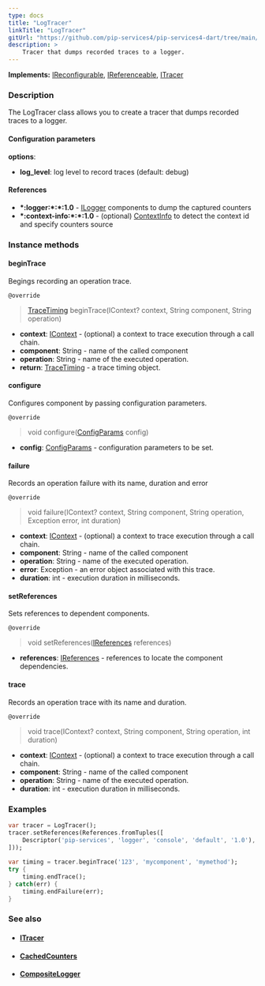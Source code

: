 ```yaml
---
type: docs
title: "LogTracer"
linkTitle: "LogTracer"
gitUrl: "https://github.com/pip-services4/pip-services4-dart/tree/main/pip-services4-observability-dart"
description: >
    Tracer that dumps recorded traces to a logger.
---
```


**Implements:** [IReconfigurable](../../../components/config/ireconfigurable), [IReferenceable](../../../components/refer/ireferenceable), [ITracer](../itracer)

### Description

The LogTracer class allows you to create a tracer that dumps recorded traces to a logger.

#### Configuration parameters

**options**:
- **log_level**: log level to record traces (default: debug)    

#### References

- **\*:logger:\*:\*:1.0** - [ILogger](../../log/ilogger) components to dump the captured counters
- **\*:context-info:\*:\*:1.0** - (optional) [ContextInfo](../../../components/context/context_info) to detect the context id and specify counters source


### Instance methods

#### beginTrace 
Begings recording an operation trace.

`@override`
> [TraceTiming](../trace_timing) beginTrace(IContext? context, String component, String operation)

- **context**: [IContext](../../../components/context/icontext) - (optional) a context to trace execution through a call chain.
- **component**: String - name of the called component
- **operation**: String - name of the executed operation.
- **return**: [TraceTiming](../trace_timing) - a trace timing object.


#### configure
Configures component by passing configuration parameters.

`@override`
> void configure([ConfigParams](../../../components/config/config_params) config)

- **config**: [ConfigParams](../../../components/config/config_params) - configuration parameters to be set.


#### failure
Records an operation failure with its name, duration and error

`@override`
> void failure(IContext? context, String component, String operation, Exception error, int duration)

- **context**: [IContext](../../../components/context/icontext) - (optional) a context to trace execution through a call chain.
- **component**: String - name of the called component
- **operation**: String - name of the executed operation.
- **error**: Exception - an error object associated with this trace.
- **duration**: int - execution duration in milliseconds.


#### setReferences
Sets references to dependent components.

`@override`
> void setReferences([IReferences](../../../components/refer/ireferences) references)

- **references**: [IReferences](../../../components/refer/ireferences) - references to locate the component dependencies.

#### trace
Records an operation trace with its name and duration.

`@override`
> void trace(IContext? context, String component, String operation, int duration)

- **context**: [IContext](../../../components/context/icontext) - (optional) a context to trace execution through a call chain.
- **component**: String - name of the called component
- **operation**: String - name of the executed operation.
- **duration**: int - execution duration in milliseconds.

### Examples

```dart
var tracer = LogTracer();
tracer.setReferences(References.fromTuples([
    Descriptor('pip-services', 'logger', 'console', 'default', '1.0'), ConsoleLogger()
]));
  
var timing = tracer.beginTrace('123', 'mycomponent', 'mymethod');
try {
    timing.endTrace();
} catch(err) {
    timing.endFailure(err);
}
```

### See also
- #### [ITracer](../itracer)
- #### [CachedCounters](../../count/cached_counters)
- #### [CompositeLogger](../../log/composite_logger)
